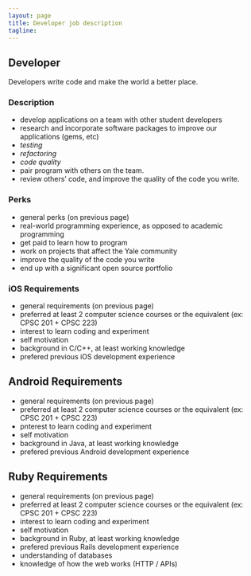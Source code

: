 ```yaml
---
layout: page
title: Developer job description
tagline:
---
```


## Developer
Developers write code and make the world a better place.

### Description
* develop applications on a team with other student developers
* research and incorporate software packages to improve our applications (gems, etc)
* *testing*
* *refactoring*
* *code quality*
* pair program with others on the team.
* review others’ code, and improve the quality of the code you write.

### Perks
* general perks (on previous page)
* real-world programming experience, as opposed to academic programming
* get paid to learn how to program
* work on projects that affect the Yale community
* improve the quality of the code you write
* end up with a significant open source portfolio

### iOS Requirements
* general requirements (on previous page)
* preferred at least 2 computer science courses or the equivalent (ex: CPSC 201 + CPSC 223)
* interest to learn coding and experiment
* self motivation
* background in C/C++, at least working knowledge
* prefered previous iOS development experience

## Android Requirements
* general requirements (on previous page)
* preferred at least 2 computer science courses or the equivalent (ex: CPSC 201 + CPSC 223)
* pnterest to learn coding and experiment
* self motivation
* background in Java, at least working knowledge
* prefered previous Android development experience

## Ruby Requirements
* general requirements (on previous page)
* preferred at least 2 computer science courses or the equivalent (ex: CPSC 201 + CPSC 223)
* interest to learn coding and experiment
* self motivation
* background in Ruby, at least working knowledge
* prefered previous Rails development experience
* understanding of databases
* knowledge of how the web works (HTTP / APIs)
